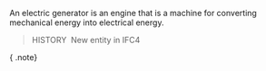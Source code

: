 ﻿An electric generator is an engine that is a machine for converting mechanical energy into electrical energy.

> HISTORY&nbsp; New entity in IFC4

{ .note}
>